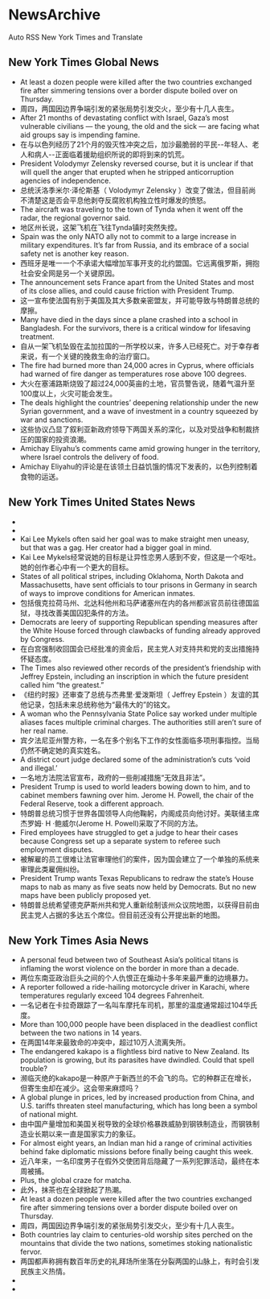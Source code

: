 # NewsArchive
Auto RSS New York Times and Translate

## New York Times Global News
* At least a dozen people were killed after the two countries exchanged fire after simmering tensions over a border dispute boiled over on Thursday.
* 周四，两国因边界争端引发的紧张局势引发交火，至少有十几人丧生。
* After 21 months of devastating conflict with Israel, Gaza’s most vulnerable civilians — the young, the old and the sick — are facing what aid groups say is impending famine.
* 在与以色列经历了21个月的毁灭性冲突之后，加沙最脆弱的平民--年轻人、老人和病人--正面临着援助组织所说的即将到来的饥荒。
* President Volodymyr Zelensky reversed course, but it is unclear if that will quell the anger that erupted when he stripped anticorruption agencies of independence.
* 总统沃洛季米尔·泽伦斯基（ Volodymyr Zelensky ）改变了做法，但目前尚不清楚这是否会平息他剥夺反腐败机构独立性时爆发的愤怒。
* The aircraft was traveling to the town of Tynda when it went off the radar, the regional governor said.
* 地区州长说，这架飞机在飞往Tynda镇时突然失控。
* Spain was the only NATO ally not to commit to a large increase in military expenditures. It’s far from Russia, and its embrace of a social safety net is another key reason.
* 西班牙是唯一一个不承诺大幅增加军事开支的北约盟国。它远离俄罗斯，拥抱社会安全网是另一个关键原因。
* The announcement sets France apart from the United States and most of its close allies, and could cause friction with President Trump.
* 这一宣布使法国有别于美国及其大多数亲密盟友，并可能导致与特朗普总统的摩擦。
* Many have died in the days since a plane crashed into a school in Bangladesh. For the survivors, there is a critical window for lifesaving treatment.
* 自从一架飞机坠毁在孟加拉国的一所学校以来，许多人已经死亡。对于幸存者来说，有一个关键的挽救生命的治疗窗口。
* The fire had burned more than 24,000 acres in Cyprus, where officials had warned of fire danger as temperatures rose above 100 degrees.
* 大火在塞浦路斯烧毁了超过24,000英亩的土地，官员警告说，随着气温升至100度以上，火灾可能会发生。
* The deals highlight the countries’ deepening relationship under the new Syrian government, and a wave of investment in a country squeezed by war and sanctions.
* 这些协议凸显了叙利亚新政府领导下两国关系的深化，以及对受战争和制裁挤压的国家的投资浪潮。
* Amichay Eliyahu’s comments came amid growing hunger in the territory, where Israel controls the delivery of food.
* Amichay Eliyahu的评论是在该领土日益饥饿的情况下发表的，以色列控制着食物的运送。

## New York Times United States News
* 
* 
* Kai Lee Mykels often said her goal was to make straight men uneasy, but that was a gag. Her creator had a bigger goal in mind.
* Kai Lee Mykels经常说她的目标是让异性恋男人感到不安，但这是一个呕吐。她的创作者心中有一个更大的目标。
* States of all political stripes, including Oklahoma, North Dakota and Massachusetts, have sent officials to tour prisons in Germany in search of ways to improve conditions for American inmates.
* 包括俄克拉荷马州、北达科他州和马萨诸塞州在内的各州都派官员前往德国监狱，寻找改善美国囚犯条件的方法。
* Democrats are leery of supporting Republican spending measures after the White House forced through clawbacks of funding already approved by Congress.
* 在白宫强制收回国会已经批准的资金后，民主党人对支持共和党的支出措施持怀疑态度。
* The Times also reviewed other records of the president’s friendship with Jeffrey Epstein, including an inscription in which the future president called him “the greatest.”
* 《纽约时报》还审查了总统与杰弗里·爱泼斯坦（ Jeffrey Epstein ）友谊的其他记录，包括未来总统称他为“最伟大的”的铭文。
* A woman who the Pennsylvania State Police say worked under multiple aliases faces multiple criminal charges. The authorities still aren’t sure of her real name.
* 宾夕法尼亚州警方称，一名在多个别名下工作的女性面临多项刑事指控。当局仍然不确定她的真实姓名。
* A district court judge declared some of the administration’s cuts ‘void and illegal.’
* 一名地方法院法官宣布，政府的一些削减措施“无效且非法”。
* President Trump is used to world leaders bowing down to him, and to cabinet members fawning over him. Jerome H. Powell, the chair of the Federal Reserve, took a different approach.
* 特朗普总统习惯于世界各国领导人向他鞠躬，内阁成员向他讨好。美联储主席杰罗姆· H ·鲍威尔(Jerome H. Powell)采取了不同的方法。
* Fired employees have struggled to get a judge to hear their cases because Congress set up a separate system to referee such employment disputes.
* 被解雇的员工很难让法官审理他们的案件，因为国会建立了一个单独的系统来审理此类雇佣纠纷。
* President Trump wants Texas Republicans to redraw the state’s House maps to nab as many as five seats now held by Democrats. But no new maps have been publicly proposed yet.
* 特朗普总统希望德克萨斯州共和党人重新绘制该州众议院地图，以获得目前由民主党人占据的多达五个席位。但目前还没有公开提出新的地图。

## New York Times Asia News
* A personal feud between two of Southeast Asia’s political titans is inflaming the worst violence on the border in more than a decade.
* 两位东南亚政治巨头之间的个人仇恨正在煽动十多年来最严重的边境暴力。
* A reporter followed a ride-hailing motorcycle driver in Karachi, where temperatures regularly exceed 104 degrees Fahrenheit.
* 一名记者在卡拉奇跟踪了一名叫车摩托车司机，那里的温度通常超过104华氏度。
* More than 100,000 people have been displaced in the deadliest conflict between the two nations in 14 years.
* 在两国14年来最致命的冲突中，超过10万人流离失所。
* The endangered kakapo is a flightless bird native to New Zealand. Its population is growing, but its parasites have dwindled. Could that spell trouble?
* 濒临灭绝的kakapo是一种原产于新西兰的不会飞的鸟。它的种群正在增长，但寄生虫却在减少。这会带来麻烦吗？
* A global plunge in prices, led by increased production from China, and U.S. tariffs threaten steel manufacturing, which has long been a symbol of national might.
* 由中国产量增加和美国关税导致的全球价格暴跌威胁到钢铁制造业，而钢铁制造业长期以来一直是国家实力的象征。
* For almost eight years, an Indian man hid a range of criminal activities behind fake diplomatic missions before finally being caught this week.
* 近八年来，一名印度男子在假外交使团背后隐藏了一系列犯罪活动，最终在本周被捕。
* Plus, the global craze for matcha.
* 此外，抹茶也在全球掀起了热潮。
* At least a dozen people were killed after the two countries exchanged fire after simmering tensions over a border dispute boiled over on Thursday.
* 周四，两国因边界争端引发的紧张局势引发交火，至少有十几人丧生。
* Both countries lay claim to centuries-old worship sites perched on the mountains that divide the two nations, sometimes stoking nationalistic fervor.
* 两国都声称拥有数百年历史的礼拜场所坐落在分裂两国的山脉上，有时会引发民族主义热情。
* 
* 

